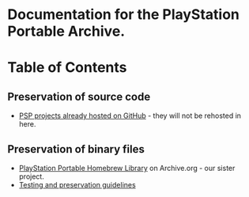 # Documentation for the PlayStation Portable Archive.

# Table of Contents

## Preservation of source code

- [PSP projects already hosted on GitHub](other-projects.md) - they will not be rehosted in here.

## Preservation of binary files

- [PlayStation Portable Homebrew Library](https://archive.org/details/psp-homebrew-library) on Archive.org - our sister project. 
- [Testing and preservation guidelines](testing-guidelines.md)
